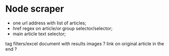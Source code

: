# Node scraper

- one url address with list of articles; 
- href regex on article/or group selector/selector;
- main article text selector;

tag filters/excel document with results
images ?
link on original article in the end ?
